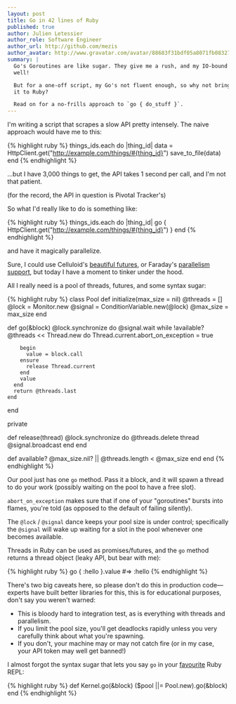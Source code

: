 ```yaml
---
layout: post
title: Go in 42 lines of Ruby
published: true
author: Julien Letessier
author_role: Software Engineer
author_url: http://github.com/mezis
author_avatar: http://www.gravatar.com/avatar/88683f31bdf05a8071fb08327b3919cb
summary: |
  Go's Goroutines are like sugar. They give me a rush, and my IO-bound work as
  well!

  But for a one-off script, my Go's not fluent enough, so why not bring some of
  it to Ruby?

  Read on for a no-frills approach to `go { do_stuff }`.
---
```


I'm writing a script that scrapes a slow API pretty intensely.
The naive approach would have me to this:

{% highlight ruby %}
things_ids.each do |thing_id|
  data = HttpClient.get("http://example.com/things/#{thing_id}")
  save_to_file(data)
end
{% endhighlight %}

...but I have 3,000 things to get, the API takes 1 second per call, and I'm not
that patient.

(for the record, the API in question is Pivotal Tracker's)

So what I'd really like to do is something like:

{% highlight ruby %}
things_ids.each do |thing_id|
  go { HttpClient.get("http://example.com/things/#{thing_id}") }
end
{% endhighlight %}

and have it magically parallelize.

Sure, I could use Celluloid's [beautiful
futures](https://github.com/celluloid/celluloid/wiki/Futures), or Faraday's
[parallelism
support](https://github.com/lostisland/faraday/wiki/Parallel-requests), but
today I have a moment to tinker under the hood.

All I really need is a pool of threads, futures, and some syntax sugar:

{% highlight ruby %}
class Pool
  def initialize(max_size = nil)
    @threads = []
    @lock    = Monitor.new
    @signal  = ConditionVariable.new(@lock)
    @max_size = max_size
  end

  def go(&block)
    @lock.synchronize do
      @signal.wait while !available?
      @threads << Thread.new do
        Thread.current.abort_on_exception = true

        begin
          value = block.call
        ensure
          release Thread.current
        end
        value
      end
      return @threads.last
    end
  end

  private

  def release(thread)
    @lock.synchronize do
      @threads.delete thread
      @signal.broadcast
    end
  end

  def available?
    @max_size.nil? || @threads.length < @max_size
  end
end
{% endhighlight %}


Our pool just has one `go` method. Pass it a block, and it will spawn a thread
to do your work (possibly waiting on the pool to have a free slot).

`abort_on_exception` makes sure that if one of your "goroutines" bursts into
flames, you're told (as opposed to the default of failing silently).

The `@lock` / `@signal` dance keeps your pool size is under control;
specifically the `@signal` will wake up waiting for a slot in the pool whenever
one becomes available.

Threads in Ruby can be used as promises/futures, and the `go` method returns a
thread object (leaky API, but bear with me):

{% highlight ruby %}
go { :hello }.value
#=> :hello
{% endhighlight %}

There's two big caveats here, so please don't do this in production code—experts
have built better libraries for this, this is for educational purposes, don't
say you weren't warned:

- This is bloody hard to integration test, as is everything with threads and
  parallelism.
- If you limit the pool size, you'll get deadlocks rapidly unless you very
  carefully think about what you're spawning.
- If you don't, your machine may or may not catch fire (or in my case, your API
  token may well get banned!)

I almost forgot the syntax sugar that lets you say `go` in your
[favourite](https://github.com/pry/pry) Ruby REPL:

{% highlight ruby %}
def Kernel.go(&block)
  ($pool ||= Pool.new).go(&block)
end
{% endhighlight %}


